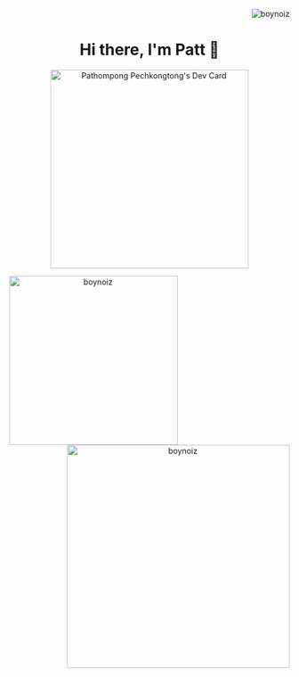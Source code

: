 <p align="right"> <img src="https://komarev.com/ghpvc/?username=boynoiz&label=Profile%20views&color=0e75b6&style=flat" alt="boynoiz" /></p>
<h1 align="center">Hi there,  I'm Patt 👋</h1>
<p align="center">
<a href="https://app.daily.dev/boynoiz"><img src="https://api.daily.dev/devcards/v2/E9Mn8mUGFHy2YqTM2lx3f.png?r=ufr" width="356" alt="Pathompong Pechkongtong's Dev Card"/></a>
</p>
<p align="center">
  <a href="https://github.com/boynoiz?tab=repositories">
    <img align="left" src="https://github-readme-stats.vercel.app/api/top-langs?username=boynoiz&show_icons=true&locale=en&layout=compact&theme=codeSTACKr" alt="boynoiz" width="303"/>
  <a/>
  <a href="https://github.com/boynoiz/github-readme-stats">
     <img align="right" src="https://github-readme-stats.vercel.app/api?username=boynoiz&show_icons=true&theme=codeSTACKr" width="400" alt="boynoiz">
   </a>
</p> 

